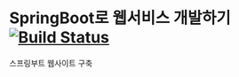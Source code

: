 # SpringBoot로 웹서비스 개발하기  [![Build Status](https://travis-ci.org/yoobin2486/spring-webservice.svg?branch=master)](https://travis-ci.org/yoobin2486/spring-webservice)

스프링부트 웹사이트 구축